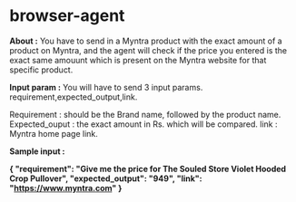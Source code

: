 # browser-agent

**About :**
You have to send in a Myntra product with the exact amount of a product on Myntra, and the agent will check if the price you entered is the exact same amouunt which is present on the Myntra website for that specific product.

**Input param :**
You will have to send 3 input params.
requirement,expected_output,link.

Requirement : should be the Brand name, followed by the product name.
Expected_ouput : the exact amount in Rs. which will be compared.
link : Myntra home page link. 


**Sample input :**

**{
  "requirement": "Give me the price for The Souled Store Violet Hooded Crop Pullover",
  "expected_output": "949",
  "link": "https://www.myntra.com"
}**
